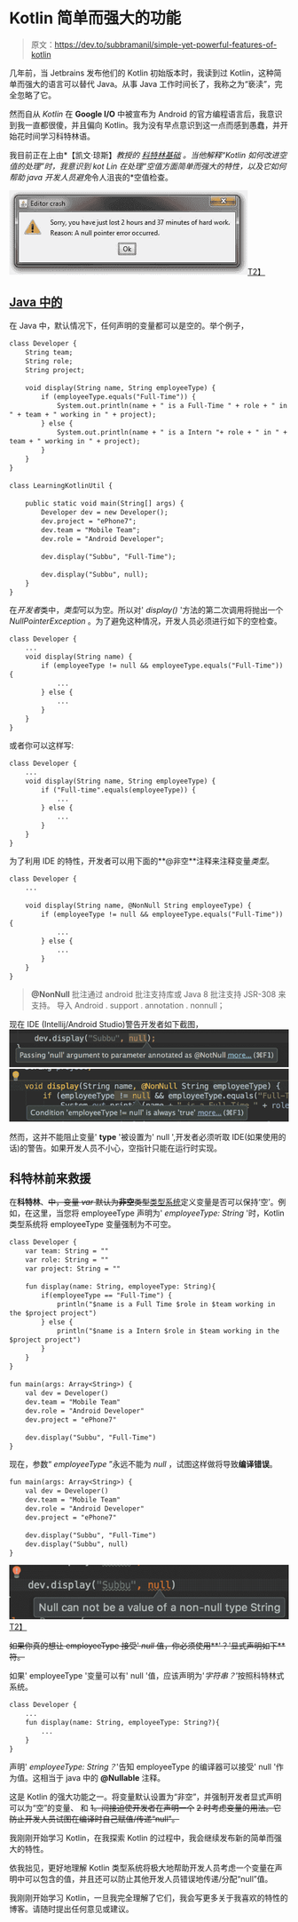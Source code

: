 # Kotlin 简单而强大的功能

> 原文：<https://dev.to/subbramanil/simple-yet-powerful-features-of-kotlin>

几年前，当 Jetbrains 发布他们的 Kotlin 初始版本时，我读到过 Kotlin，这种简单而强大的语言可以替代 Java。从事 Java 工作时间长了，我称之为“亵渎”，完全忽略了它。

然而自从 *Kotlin* 在 **Google I/O** 中被宣布为 Android 的官方编程语言后，我意识到我一直都很傻，并且偏向 Kotlin。我为没有早点意识到这一点而感到愚蠢，并开始花时间学习科特林语。

我目前正在上由*【凯文·琼斯】*教授的 *[科特林基础](https://www.pluralsight.com/courses/kotlin-fundamentals)* 。当他解释“*Kotlin 如何改进空值*的处理”时，我意识到 kot Lin 在处理“*空值*方面简单而强大的特性，以及它如何帮助 java 开发人员避免*令人沮丧的*空值检查。

[![Funny Null Pointer](img/ccb158eec43c9cd656f5ebe2cd0696eb.png)T2】](https://res.cloudinary.com/practicaldev/image/fetch/s--X8O7Ozjs--/c_limit%2Cf_auto%2Cfl_progressive%2Cq_auto%2Cw_880/https://www.codeproject.com/KB/bugs/787668/null_pointer_error_message.jpg)

## [Java 中的](#in-java)

在 Java 中，默认情况下，任何声明的变量都可以是空的。举个例子，

```
class Developer {
    String team;
    String role;
    String project;

    void display(String name, String employeeType) {
        if (employeeType.equals("Full-Time")) {
            System.out.println(name + " is a Full-Time " + role + " in " + team + " working in " + project);
        } else {
            System.out.println(name + " is a Intern "+ role + " in " + team + " working in " + project);
        }
    }
}

class LearningKotlinUtil {

    public static void main(String[] args) {
        Developer dev = new Developer();
        dev.project = "ePhone7";
        dev.team = "Mobile Team";
        dev.role = "Android Developer";

        dev.display("Subbu", "Full-Time");

        dev.display("Subbu", null);
    }
} 
```

在*开发者*类中，*类型*可以为空。所以对' *display()* '方法的第二次调用将抛出一个 *NullPointerException* 。为了避免这种情况，开发人员必须进行如下的空检查。

```
class Developer {
    ...
    void display(String name) {
        if (employeeType != null && employeeType.equals("Full-Time")) {
            ...
        } else {
            ...
        }
    }
} 
```

或者你可以这样写:

```
class Developer {
    ...
    void display(String name, String employeeType) {
        if ("Full-time".equals(employeeType)) {
            ...
        } else {
            ...
        }
    }
} 
```

为了利用 IDE 的特性，开发者可以用下面的**@非空**注释来注释变量*类型*。

```
class Developer {
    ...

    void display(String name, @NonNull String employeeType) {
        if (employeeType != null && employeeType.equals("Full-Time")) {
            ...
        } else {
            ...
        }
    }
} 
```

> **@NonNull** 批注通过 android 批注支持库或 Java 8 批注支持 JSR-308 来支持。
> 导入 Android . support . annotation . nonnull；

现在 IDE (Intellij/Android Studio)警告开发者如下截图，
[![Assigning Null](img/27747ee9cfae2a6eb254bc1f9072b8f7.png)](https://res.cloudinary.com/practicaldev/image/fetch/s--jVfllbfV--/c_limit%2Cf_auto%2Cfl_progressive%2Cq_auto%2Cw_880/https://s3-us-west-2.amazonaws.com/my-blogresources/screenshots/IDE%2BWarning-2.png) 
[![Null-Check](img/96c9ce7634649155f3158dc4154b98c1.png)](https://res.cloudinary.com/practicaldev/image/fetch/s--9X0Yum_6--/c_limit%2Cf_auto%2Cfl_progressive%2Cq_auto%2Cw_880/https://s3-us-west-2.amazonaws.com/my-blogresources/screenshots/IDE%2BWarning-3.png)

然而，这并不能阻止变量' **type** '被设置为' null ',开发者必须听取 IDE(如果使用的话)的警告。如果开发人员不小心，空指针只能在运行时实现。

## 科特林前来救援

在**科特林**、~~中，变量 *var* 默认为**非空**类型~~[类型系统](https://news.realm.io/news/revisiting-types-in-kotlin/)定义变量是否可以保持‘空’。例如，在这里，当您将 employeeType 声明为' *employeeType: String* '时，Kotlin 类型系统将 employeeType 变量强制为不可空。

```
class Developer {
    var team: String = ""
    var role: String = ""
    var project: String = ""

    fun display(name: String, employeeType: String){
        if(employeeType == "Full-Time") {
            println("$name is a Full Time $role in $team working in the $project project")
        } else {
            println("$name is a Intern $role in $team working in the $project project")
        }
    }
}

fun main(args: Array<String>) {
    val dev = Developer()
    dev.team = "Mobile Team"
    dev.role = "Android Developer"
    dev.project = "ePhone7"

    dev.display("Subbu", "Full-Time")
} 
```

现在，参数“ *employeeType* ”永远不能为 *null* ，试图这样做将导致**编译错误**。

```
fun main(args: Array<String>) {
    val dev = Developer()
    dev.team = "Mobile Team"
    dev.role = "Android Developer"
    dev.project = "ePhone7"

    dev.display("Subbu", "Full-Time")
    dev.display("Subbu", null)
} 
```

[![Compilation Error](img/643b5c68b84dbcf6b17017c5667522bc.png)T2】](https://res.cloudinary.com/practicaldev/image/fetch/s--fNFqCnRb--/c_limit%2Cf_auto%2Cfl_progressive%2Cq_auto%2Cw_880/https://s3-us-west-2.amazonaws.com/my-blogresources/screenshots/Kotlin%2BCompilation%2BError-1.png)

~~如果你真的想让 employeeType 接受' *null* 值，你必须使用**'？'显式声明如下**符。~~

如果' employeeType '变量可以有' null '值，应该声明为'*字符串？*’按照科特林式系统。

```
class Developer {
    ...
    fun display(name: String, employeeType: String?){
        ...
    }
} 
```

声明' *employeeType: String？*'告知 employeeType 的编译器可以接受' null '作为值。这相当于 java 中的 **@Nullable** 注释。

这是 Kotlin 的强大功能之一。将变量默认设置为“非空”，并强制开发者显式声明可以为“空”的变量、
和 ~~1。间接迫使开发者在声明一个~~
~~2 时考虑变量的用法。它防止开发人员试图在编译时自己赋值/传递“null”。~~

我刚刚开始学习 Kotlin，在我探索 Kotlin 的过程中，我会继续发布新的简单而强大的特性。

依我拙见，更好地理解 Kotlin 类型系统将极大地帮助开发人员考虑一个变量在声明中可以包含的值，并且还可以防止其他开发人员错误地传递/分配“null”值。

我刚刚开始学习 Kotlin，一旦我完全理解了它们，我会写更多关于我喜欢的特性的博客。请随时提出任何意见或建议。